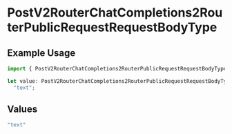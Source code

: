 # PostV2RouterChatCompletions2RouterPublicRequestRequestBodyType

## Example Usage

```typescript
import { PostV2RouterChatCompletions2RouterPublicRequestRequestBodyType } from "orq-node-client/models/operations";

let value: PostV2RouterChatCompletions2RouterPublicRequestRequestBodyType =
  "text";
```

## Values

```typescript
"text"
```